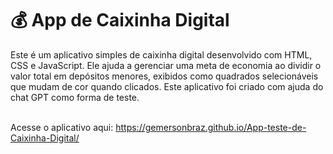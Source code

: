 <h1>💰 App de Caixinha Digital</h1>
Este é um aplicativo simples de caixinha digital desenvolvido com HTML, CSS e JavaScript. Ele ajuda a gerenciar uma meta de economia ao dividir o valor total em depósitos menores, exibidos como quadrados selecionáveis ​​que mudam de cor quando clicados.
Este aplicativo foi criado com ajuda do chat GPT como forma de teste.<br><br>

Acesse o aplicativo aqui: https://gemersonbraz.github.io/App-teste-de-Caixinha-Digital/
